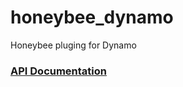 # honeybee_dynamo
Honeybee pluging for Dynamo

### [API Documentation](http://ladybug-analysis-tools.github.io/honeybee-plus/doc/honeybee_dynamo/)
